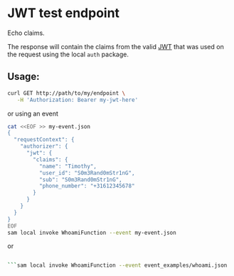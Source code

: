 # JWT test endpoint
Echo claims.

The response will contain the claims from the valid [JWT](https://jwt.io/) that was used on the request using the local `auth` package.

## Usage:
```bash
curl GET http://path/to/my/endpoint \
   -H 'Authorization: Bearer my-jwt-here'
```
or using an event
```bash
cat <<EOF >> my-event.json
{
  "requestContext": {
    "authorizer": {
      "jwt": {
        "claims": {
          "name": "Timothy",
          "user_id": "S0m3Rand0mStr1nG",
          "sub": "S0m3Rand0mStr1nG",
          "phone_number": "+31612345678"
        }
      }
    }
  }
}
EOF
sam local invoke WhoamiFunction --event my-event.json
```
or
```bash

```sam local invoke WhoamiFunction --event event_examples/whoami.json